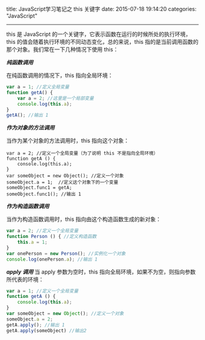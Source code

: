 title: JavaScript学习笔记之 this 关键字
date: 2015-07-18 19:14:20
categories: "JavaScript"



---
this 是 JavaScript 的一个关键字，它表示函数在运行的时候所处的执行环境，this 的值会随着执行环境的不同动态变化，总的来说，this 指的是当前调用函数的那个对象。我们常在一下几种情况下使用 this：

***纯函数调用***

在纯函数调用的情况下，this 指向全局环境：
```javascript
var a = 1; //定义全局变量
function getA() {
    var a = 2; //这里是一个局部变量
    console.log(this.a); 
}
getA(); //输出 1
```
<!-- more -->
***作为对象的方法调用***

当作为某个对象的方法调用时，this 指向这个对象：
```javasript
var a = 2; //定义一个全局变量（为了说明 this 不是指向全局环境）
function getA () {
    console.log(this.a);
}
var someObject = new Object(); //定义一个对象
someObject.a = 1;  //定义这个对象下的一个变量
someObject.func1 = getA;
someObject.func1(); //输出 1
```

***作为构造函数调用***

当作为构造函数调用时，this 指向由这个构造函数生成的新对象：
```javascript
var a = 2; //定义一个全局变量
function Person () { //定义构造函数
    this.a = 1;
}
var onePerson = new Person(); //实例化一个对象
console.log(onePerson.a); //输出 1 
```

***apply 调用***
当 apply 参数为空时，this 指向全局环境，如果不为空，则指向参数所代表的环境：
```javascript
var a = 1; //定义一个全局变量
function getA () {
    console.log(this.a);
}
var someObject = new Object(); //定义一个对象
someObject.a = 2;
getA.apply(); //输出 1
getA.apply(someObject) //输出2
```